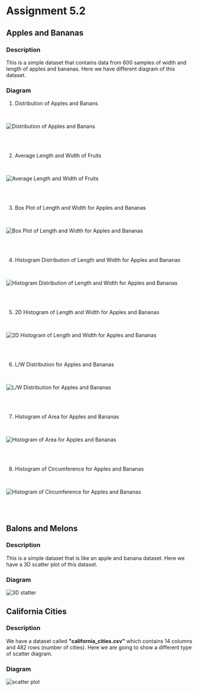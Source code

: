 # Assignment 5.2

## Apples and Bananas
### Description

This is a simple dataset that contains data from 600 samples of width and length of apples and bananas.
Here we have different diagram of this dataset.


### Diagram

1. Distribution of Apples and Banans
<br>

![Distribution of Apples and Banans](5.2.Assignment/Apple_Banana/output/distribution.png)

<br/>
<br/>

2. Average Length and Width of Fruits
<br/>

![Average Length and Width of Fruits](5.2.Assignment/Apple_Banana/output/average.png)

<br/>
<br/>

3. Box Plot of Length and Width for Apples and Bananas
<br/>

![Box Plot of Length and Width for Apples and Bananas](5.2.Assignment/Apple_Banana/output/boxplot.png)

<br/>
<br/>

4. Histogram Distribution of Length and Width for Apples and Bananas
<br/>

![Histogram Distribution of Length and Width for Apples and Bananas](5.2.Assignment/Apple_Banana/output/hist.png)

<br/>
<br/>

5. 2D Histogram of Length and Width for Apples and Bananas
<br/>

![2D Histogram of Length and Width for Apples and Bananas](5.2.Assignment/Apple_Banana/output/2Dhist.png)

<br/>
<br/>

6. L/W Distribution for Apples and Bananas
<br/>

![L/W Distribution for Apples and Bananas](5.2.Assignment/Apple_Banana/output/L-W.png)

<br/>
<br/>

7. Histogram of Area for Apples and Bananas
<br/>

![Histogram of Area for Apples and Bananas](5.2.Assignment/Apple_Banana/output/step-area.png)

<br/>
<br/>

8. Histogram of Circumference for Apples and Bananas
<br/>

![Histogram of Circumference for Apples and Bananas](5.2.Assignment/Apple_Banana/output/step-circumference.png)

<br/>
<br/>

## Balons and Melons
### Description

This is a simple dataset that is like an apple and banana dataset.
Here we have a 3D scatter plot of this dataset.


### Diagram
![3D statter](5.2.Assignment/Balons_Melons/output/output.png)

## California Cities
### Description

We have a dataset called <b>"california_cities.csv"</b> which contains 14 columns and 482 rows (number of cities).
Here we are going to show a different type of scatter diagram.


### Diagram
![scatter plot](5.2.Assignment/California_Cities/output/output.png)
